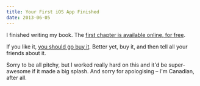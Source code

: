 ```yaml
---
title: Your First iOS App Finished
date: 2013-06-05
---
```



I finished writing my book. The [first chapter is available online, for free](http://yourfirstiosapp.com).

If you like it, [you should go buy it](https://leanpub.com/your-first-ios-app/). Better yet, buy it, and then tell all your friends about it.

Sorry to be all pitchy, but I worked really hard on this and it'd be super-awesome if it made a big splash. And sorry for apologising – I'm Canadian, after all.


  